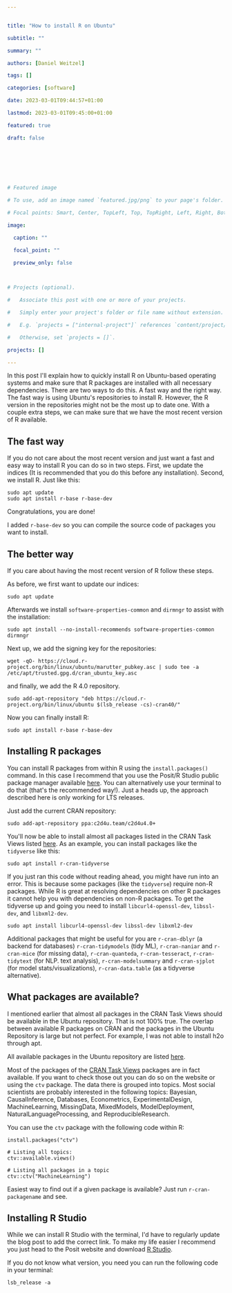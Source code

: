 ```yaml
--- 


title: "How to install R on Ubuntu" 

subtitle: "" 

summary: "" 

authors: [Daniel Weitzel] 

tags: [] 

categories: [software] 

date: 2023-03-01T09:44:57+01:00 

lastmod: 2023-03-01T09:45:00+01:00 

featured: true 

draft: false 

  

  

  

# Featured image 

# To use, add an image named `featured.jpg/png` to your page's folder. 

# Focal points: Smart, Center, TopLeft, Top, TopRight, Left, Right, BottomLeft, Bottom, BottomRight. 

image: 

  caption: "" 

  focal_point: "" 

  preview_only: false 

  

# Projects (optional). 

#   Associate this post with one or more of your projects. 

#   Simply enter your project's folder or file name without extension. 

#   E.g. `projects = ["internal-project"]` references `content/project/deep-learning/index.md`. 

#   Otherwise, set `projects = []`. 

projects: [] 

--- 
```


  
In this post I'll explain how to quickly install R on Ubuntu-based operating systems and make sure that R packages are installed with all necessary dependencies. There are two ways to do this. A fast way and the right way. The fast way is using Ubuntu's repositories to install R. However, the R version in the repositories might not be the most up to date one. With a couple extra steps, we can make sure that we have the most recent version of R available. 

## The fast way 

If you do not care about the most recent version and just want a fast and easy way to install R you can do so in two steps. First, we update the indices (It is recommended that you do this before any installation). Second, we install R. Just like this: 

``` 
sudo apt update
sudo apt install r-base r-base-dev 
``` 

Congratulations, you are done! 

I added `r-base-dev` so you can compile the source code of packages you want to install. 

## The better way 

If you care about having the most recent version of R follow these steps. 

As before, we first want to update our indices: 

``` 
sudo apt update 
``` 

Afterwards we install `software-properties-common` and `dirmngr` to assist with the installation: 

``` 
sudo apt install --no-install-recommends software-properties-common dirmngr 
``` 

Next up, we add the signing key for the repositories: 

``` 
wget -qO- https://cloud.r-project.org/bin/linux/ubuntu/marutter_pubkey.asc | sudo tee -a /etc/apt/trusted.gpg.d/cran_ubuntu_key.asc 
``` 

and finally, we add the R 4.0 repository.  

``` 
sudo add-apt-repository "deb https://cloud.r-project.org/bin/linux/ubuntu $(lsb_release -cs)-cran40/" 
``` 

Now you can finally install R: 

``` 
sudo apt install r-base r-base-dev 
``` 

## Installing R packages

You can install R packages from within R using the `install.packages()` command. In this case I recommend that you use the Posit/R Studio public package manager available [here](https://packagemanager.rstudio.com/client/#/). You can alternatively use your terminal to do that (that's the recommended way!). Just a heads up, the approach described here is only working for LTS releases.

Just add the current CRAN repository: 

``` 
sudo add-apt-repository ppa:c2d4u.team/c2d4u4.0+ 
``` 

You'll now be able to install almost all packages listed in the CRAN Task Views listed [here](https://cran.r-project.org/web/views/). As an example, you can install packages like the `tidyverse` like this:

``` 
sudo apt install r-cran-tidyverse 
``` 

If you just ran this code without reading ahead, you might have run into an error. This is because some packages (like the `tidyverse`) require non-R packages. While R is great at resolving dependencies on other R packages it cannot help you with dependencies on non-R packages. To get the tidyverse up and going you need to install `libcurl4-openssl-dev`,  `libssl-dev`, and `libxml2-dev`. 

``` 
sudo apt install libcurl4-openssl-dev libssl-dev libxml2-dev 
``` 

Additional packages that might be useful for you are `r-cran-dblyr` (a backend for databases) `r-cran-tidymodels` (tidy ML), `r-cran-naniar` and `r-cran-mice` (for missing data), `r-cran-quanteda`, `r-cran-tesseract`, `r-cran-tidytext` (for NLP. text analysis), `r-cran-modelsummary` and `r-cran-sjplot` (for model stats/visualizations), `r-cran-data.table` (as a tidyverse alternative). 

## What packages are available?

I mentioned earlier that almost all packages in the CRAN Task Views should be available in the Ubuntu repository. That is not 100% true. The overlap between available R packages on CRAN and the packages in the Ubuntu Repository is large but not perfect. For example, I was not able to install h2o through apt. 

All available packages in the Ubuntu repository are listed [here](https://launchpad.net/~marutter/+archive/ubuntu/c2d4u).

Most of the packages of the [CRAN Task Views](https://cran.r-project.org/web/views/) packages are in fact available. If you want to check those out you can do so on the website or using the `ctv` package. The data there is grouped into topics. Most social scientists are probably interested in the following topics: Bayesian, CausalInference, Databases, Econometrics, ExperimentalDesign, MachineLearning, MissingData, MixedModels, ModelDeployment, NaturalLanguageProcessing, and ReproducibleResearch.

You can use the `ctv` package with the following code within R:

``` 
install.packages("ctv")

# Listing all topics:
ctv::available.views()

# Listing all packages in a topic
ctv::ctv("MachineLearning")
``` 

Easiest way to find out if a given package is available? Just run `r-cran-packagename` and see. 

## Installing R Studio

While we can install R Studio with the terminal, I'd have to regularly update the blog post to add the correct link. To make my life easier I recommend you just head to the Posit website and download [R Studio](https://posit.co/download/rstudio-desktop/). 

If you do not know what version, you need you can run the following code in your terminal:

``` 
lsb_release -a 
``` 

